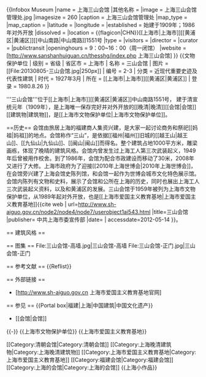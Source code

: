{{Infobox Museum
 |name          = 上海三山会馆
 |其他名称    = 
 |image         = 上海三山会馆管理处.jpg
 |imagesize     = 260
 |caption       = 上海三山会馆管理处
 |map_type      = 
 |map_caption   = 
 |latitude      = 
 |longitude     = 
 |established   = 始建于1909年；1986年对外开放
 |dissolved     = 
 |location      = {{flagicon|CHN}}[[上海市|上海市]][[黄浦区|黄浦区]][[中山南路|中山南路]]1551号
 |type          = 
 |visitors      = 
 |director      = 
 |curator       = 
 |publictransit
 |openinghours  = 9：00~16：00（周一闭馆）
 |website       = [http://www.sanshanhuiguan.cn/thesshg/index.php 上海三山会馆]
}}
{{文物保护单位
| 级别 = 省级
| 省区市 = 上海市
| 名称 = 三山会馆
| 图片 = [[File:20130805-三山会馆.jpg|250px]]
| 编号 = 2-3
| 分类 = 近现代重要史迹及代表性建筑
| 时代 = 1927年3月
| 所在 = [[上海市|上海市]][[黄浦区|黄浦区]]
| 登录 = 1980.8.26
}}

'''三山会馆'''位于[[上海市|上海市]][[黄浦区|黄浦区]]中山南路1551号， 建于清宣统元年（1909年），是上海唯一保存完好并对外开放的[[晚清|晚清]][[会馆|会馆]][[建筑物|建筑物]]，是[[上海市文物保护单位|上海市文物保护单位]]。

==历史==
会馆由旅居上海的福建商人集资兴建，是大家一起讨论商务和祭祀[[妈祖|妈祖]]的地点。会馆称作“三山”，是依据[[福州|福州]]旧城的[[越王山|越王山]]、[[九仙山|九仙山]]、[[闽山|闽山]]而得名。整个建筑占地1000平方米，雕梁画栋，体现了晚晴的建筑风格。会馆内曾发生过上海工人第三次武装起义，1949年后曾被用作校舍。到了1986年，会馆为配合市政建设而移动了30米，2008年又进行了大修。上海市政府为了迎接[[2010年上海世博会|2010年上海世博会]]，在会馆旁兴建了上海会馆史陈列馆，和会馆一起作为世博会城市文化特色展示馆。会馆内陈列有文物和史料，展示了会馆和公所在上海的历史，同时也展出上海工人三次武装起义资料，以及和黄浦区的发展。三山会馆于1959年被列为上海市文物保护单位，从1989年起对外开放，也是[[上海市爱国主义教育基地|上海市爱国主义教育基地]]<ref>{{cite web  | url=http://www.sh-aiguo.gov.cn/node2/node4/node7/userobject1ai543.html |title=三山会馆  |publisher= 中共上海市委宣传部 |date=  | accessdate=2012-05-14 }}</ref>。

== 建筑风格 ==

== 图集 ==
<gallery>
File:三山会馆-高墙.jpg|三山会馆-高墙
File:三山会馆-正门.jpg|三山会馆-正门
</gallery>

== 参考文献 ==
{{Reflist}}

== 外部链接 ==
* [http://www.sh-aiguo.gov.cn 上海市爱国主义教育基地官网]

== 参见 ==
{{Portal box|福建|上海|中国建筑|中国文化遗产}}
* [[会馆|会馆]]

{{-}}
{{上海市文物保护单位}}
{{上海市爱国主义教育基地}}

[[Category:清朝会馆|Category:清朝会馆]]
[[Category:上海晚清建筑物|Category:上海晚清建筑物]]
[[Category:上海市爱国主义教育基地|Category:上海市爱国主义教育基地]]
[[Category:福建会馆|Category:福建会馆]]
[[Category:上海的会馆|Category:上海的会馆]]
{{上海小作品}}